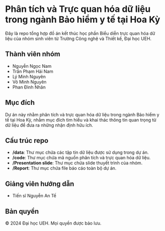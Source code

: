 # Phân tích và Trực quan hóa dữ liệu trong ngành Bảo hiểm y tế tại Hoa Kỳ

Đây là repo tổng hợp đồ án kết thúc học phần Biểu diễn trực quan hóa dữ liệu của nhóm sinh viên từ Trường Công nghệ và Thiết kế, Đại học UEH.

## Thành viên nhóm

- Nguyễn Ngọc Nam
- Trần Phạm Hải Nam
- Lý Minh Nguyên
- Võ Minh Nguyên
- Phan Đình Nhân

## Mục đích

Dự án này nhằm phân tích và trực quan hóa dữ liệu trong ngành Bảo hiểm y tế tại Hoa Kỳ, nhằm mục đích tìm hiểu và khai thác thông tin quan trọng từ dữ liệu để đưa ra những nhận định hữu ích.

## Cấu trúc repo

- **/data**: Thư mục chứa các tập tin dữ liệu được sử dụng trong dự án.
- **/code**: Thư mục chứa mã nguồn phân tích và trực quan hóa dữ liệu.
- **/Presentation slide**: Thư mục chứa slide thuyết trình của nhóm.
- **/Report**: Thư mục chứa file báo cáo toàn bộ dự án.

## Giảng viên hướng dẫn

- Tiến sĩ Nguyễn An Tế

## Bản quyền

© 2024 Đại học UEH. Mọi quyền được bảo lưu.
